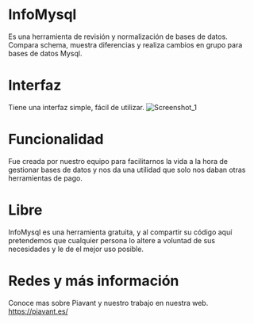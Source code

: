 # InfoMysql
Es una herramienta de revisión y normalización de bases de datos. Compara schema, muestra diferencias y realiza cambios en grupo para bases de datos Mysql.
# Interfaz
Tiene una interfaz simple, fácil de utilizar.
![Screenshot_1](https://github.com/Piavant/infomysql/assets/172757236/6f1f1d4f-f3a4-475e-b3cf-67abeab059df)
# Funcionalidad
Fue creada por nuestro equipo para facilitarnos la vida a la hora de gestionar bases de datos y nos da una utilidad que solo nos daban otras herramientas de pago.
# Libre
InfoMysql es una herramienta gratuita, y al compartir su código aquí pretendemos que cualquier persona lo altere a voluntad de sus necesidades y le de el mejor uso posible.
# Redes y más información
Conoce mas sobre Piavant y nuestro trabajo en nuestra web.
https://piavant.es/
